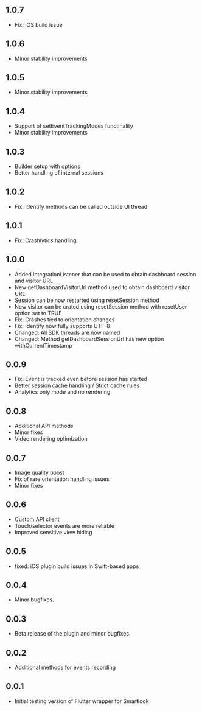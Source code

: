 ## 1.0.7

* Fix: iOS build issue

## 1.0.6

* Minor stability improvements

## 1.0.5

* Minor stability improvements

## 1.0.4

* Support of setEventTrackingModes functinality
* Minor stability improvements

## 1.0.3

* Builder setup with options
* Better handling of internal sessions

## 1.0.2

* Fix: Identify methods can be called outside UI thread

## 1.0.1

* Fix: Crashlytics handling

## 1.0.0

* Added IntegrationListener that can be used to obtain dashboard session and visitor URL
* New getDashboardVisitorUrl method used to obtain dashboard visitor URL
* Session can be now restarted using resetSession method
* New visitor can be crated using resetSession method with resetUser option set to TRUE
* Fix: Crashes tied to orientation changes
* Fix: Identify now fully supports UTF-8
* Changed: All SDK threads are now named
* Changed: Method getDashboardSessionUrl has new option withCurrentTimestamp

## 0.0.9

* Fix: Event is tracked even before session has started
* Better session cache handling / Strict cache rules
* Analytics only mode and no rendering

## 0.0.8

* Additional API methods
* Minor fixes
* Video rendering optimization

## 0.0.7

* Image quality boost
* Fix of rare orientation handling issues
* Minor fixes

## 0.0.6

* Custom API client
* Touch/selector events are more reliable
* Improved sensitive view hiding

## 0.0.5

* fixed: iOS plugin build issues in Swift-based apps

## 0.0.4

* Minor bugfixes.

## 0.0.3

* Beta release of the plugin and minor bugfixes.

## 0.0.2

* Additional methods for events recording

## 0.0.1

* Initial testing version of Flutter wrapper for Smartlook
